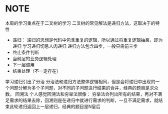 # NOTE

  

本周的学习重点在于二叉树的学习
二叉树的常见解法是递归方法，这取决于的特性

- 递归：
递归的思想是代码中包含重复的逻辑，所以通过将重复逻辑抽离，即为递归
学习递归切忌人肉递归
递归方法包含四步，一般只需前三步
- 终止条件判断
- 当前层的业务逻辑处理
- 下一层调用
- 结束处理（不一定存在）

学习递归引出了分治
分治法和递归方法整体逻辑相同，但是会将递归中出现的一个问题分解为多个子问题，对不同的子问题进行结果的合并，经典的题目是求众数。
回溯法
个人感觉回溯法和穷举法很像：
穷举法会列出所有的结果，再对不满足需求的结果去除，回溯则是在递归中就进行需求的判断，一旦不满足需求，就结束此轮递归返回上一层递归，经典的题目是N皇后